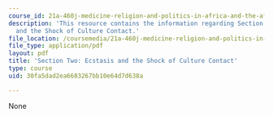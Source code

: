 ```yaml
---
course_id: 21a-460j-medicine-religion-and-politics-in-africa-and-the-african-diaspora-spring-2005
description: 'This resource contains the information regarding Section Two: Ecstasis
  and the Shock of Culture Contact.'
file_location: /coursemedia/21a-460j-medicine-religion-and-politics-in-africa-and-the-african-diaspora-spring-2005/30fa5dad2ea6683267bb10e64d7d638a_MIT21A_460JS05_2_17_5_460j.pdf
file_type: application/pdf
layout: pdf
title: 'Section Two: Ecstasis and the Shock of Culture Contact'
type: course
uid: 30fa5dad2ea6683267bb10e64d7d638a

---
```

None